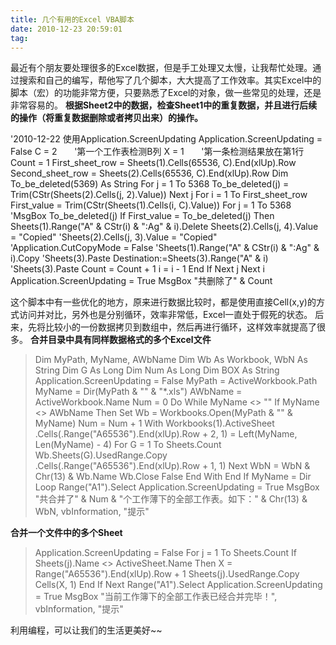 ```yaml
---
title: 几个有用的Excel VBA脚本
date: 2010-12-23 20:59:01
tag: 
---
```


最近有个朋友要处理很多的Excel数据，但是手工处理又太慢，让我帮忙处理。通过搜索和自己的编写，帮他写了几个脚本，大大提高了工作效率。其实Excel中的脚本（宏）的功能非常方便，只要熟悉了Excel的对象，做一些常见的处理，还是非常容易的。
**根据Sheet2中的数据，检查Sheet1中的重复数据，并且进行后续的操作（将重复数据删除或者拷贝出来）的操作。**
> 
'2010-12-22 使用Application.ScreenUpdating
Application.ScreenUpdating = False
C = 2       '第一个工作表检测B列
X = 1       '第一条检测结果放在第1行
Count = 1
First_sheet_row = Sheets(1).Cells(65536, C).End(xlUp).Row
Second_sheet_row = Sheets(2).Cells(65536, C).End(xlUp).Row
Dim To_be_deleted(5369) As String
For j = 1 To 5368
To_be_deleted(j) = Trim(CStr(Sheets(2).Cells(j, 2).Value))
Next j
For i = 1 To First_sheet_row
First_value = Trim(CStr(Sheets(1).Cells(i, C).Value))
For j = 1 To 5368
'MsgBox To_be_deleted(j)
If First_value = To_be_deleted(j) Then
Sheets(1).Range("A" & CStr(i) & ":Ag" & i).Delete
Sheets(2).Cells(j, 4).Value = "Copied"
'Sheets(2).Cells(j, 3).Value = "Copied"
'Application.CutCopyMode = False
'Sheets(1).Range("A" & CStr(i) & ":Ag" & i).Copy
'Sheets(3).Paste Destination:=Sheets(3).Range("A" & i)
'Sheets(3).Paste
Count = Count + 1
i = i - 1
End If
Next j
Next i
Application.ScreenUpdating = True
MsgBox "共删除了" & Count

这个脚本中有一些优化的地方，原来进行数据比较时，都是使用直接Cell(x,y)的方式访问并对比，另外也是分别循环，效率非常低，Excel一直处于假死的状态。
后来，先将比较小的一份数据拷贝到数组中，然后再进行循环，这样效率就提高了很多。
**合并目录中具有同样数据格式的多个Excel文件**
> Dim MyPath, MyName, AWbName
Dim Wb As Workbook, WbN As String
Dim G As Long
Dim Num As Long
Dim BOX As String
Application.ScreenUpdating = False
MyPath = ActiveWorkbook.Path
MyName = Dir(MyPath & "\" & "*.xls")
AWbName = ActiveWorkbook.Name
Num = 0
Do While MyName <> ""
If MyName <> AWbName Then
Set Wb = Workbooks.Open(MyPath & "\" & MyName)
Num = Num + 1
With Workbooks(1).ActiveSheet
.Cells(.Range("A65536").End(xlUp).Row + 2, 1) = Left(MyName, Len(MyName) - 4)
For G = 1 To Sheets.Count
Wb.Sheets(G).UsedRange.Copy .Cells(.Range("A65536").End(xlUp).Row + 1, 1)
Next
WbN = WbN & Chr(13) & Wb.Name
Wb.Close False
End With
End If
MyName = Dir
Loop
Range("A1").Select
Application.ScreenUpdating = True
MsgBox "共合并了" & Num & "个工作薄下的全部工作表。如下：" & Chr(13) & WbN, vbInformation, "提示"



**合并一个文件中的多个Sheet**
> Application.ScreenUpdating = False
For j = 1 To Sheets.Count
If Sheets(j).Name <> ActiveSheet.Name Then
X = Range("A65536").End(xlUp).Row + 1
Sheets(j).UsedRange.Copy Cells(X, 1)
End If
Next
Range("A1").Select
Application.ScreenUpdating = True
MsgBox "当前工作簿下的全部工作表已经合并完毕！", vbInformation, "提示"


利用编程，可以让我们的生活更美好~~












